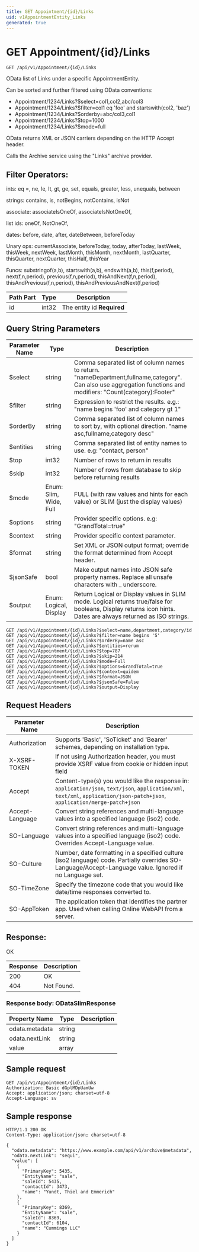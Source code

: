 ```yaml
---
title: GET Appointment/{id}/Links
uid: v1AppointmentEntity_Links
generated: true
---
```


# GET Appointment/{id}/Links

```http
GET /api/v1/Appointment/{id}/Links
```

OData list of Links under a specific AppointmentEntity.


Can be sorted and further filtered using OData conventions:

* Appointment/1234/Links?$select=col1,col2,abc/col3
* Appointment/1234/Links?$filter=col1 eq 'foo' and startswith(col2, 'baz')
* Appointment/1234/Links?$orderby=abc/col3,col1
* Appointment/1234/Links?$top=1000
* Appointment/1234/Links?$mode=full


OData returns XML or JSON carriers depending on the HTTP Accept header.


Calls the Archive service using the "Links" archive provider.


## Filter Operators: ##

ints: eq =, ne, le, lt, gt, ge, set, equals, greater, less, unequals, between

strings: contains, is, notBegins, notContains, isNot

associate: associateIsOneOf, associateIsNotOneOf,  

list ids: oneOf, NotOneOf, 

dates: before, date, after, dateBetween, beforeToday

Unary ops: currentAssociate, beforeToday, today, afterToday, lastWeek, thisWeek, nextWeek, lastMonth, thisMonth, nextMonth, lastQuarter, thisQuarter, nextQuarter, thisHalf, thisYear

Funcs: substringof(a,b), startswith(a,b), endswith(a,b), this(f,period), next(f,n,period), previous(f,n,period), thisAndNext(f,n,period), thisAndPrevious(f,n,period), thisAndPreviousAndNext(f,period)





| Path Part | Type | Description |
|-----------|------|-------------|
| id | int32 | The entity id **Required** |


## Query String Parameters

| Parameter Name | Type |  Description |
|----------------|------|--------------|
| $select | string |  Comma separated list of column names to return. "nameDepartment,fullname,category". Can also use aggregation functions and modifiers: "Count(category):Footer" |
| $filter | string |  Expression to restrict the results. e.g.: "name begins 'foo' and category gt 1" |
| $orderBy | string |  Comma separated list of column names to sort by, with optional direction. "name asc,fullname,category desc" |
| $entities | string |  Comma separated list of entity names to use. e.g: "contact, person" |
| $top | int32 |  Number of rows to return in results |
| $skip | int32 |  Number of rows from database to skip before returning results |
| $mode | Enum: Slim, Wide, Full |  FULL (with raw values and hints for each value) or SLIM (just the display values) |
| $options | string |  Provider specific options. e.g: "GrandTotal=true" |
| $context | string |  Provider specific context parameter. |
| $format | string |  Set XML or JSON output format; override the format determined from Accept header. |
| $jsonSafe | bool |  Make output names into JSON safe property names. Replace all unsafe characters with _ underscore. |
| $output | Enum: Logical, Display |  Return Logical or Display values in SLIM mode. Logical returns true/false for booleans, Display returns icon hints. Dates are always returned as ISO strings. |

```http
GET /api/v1/Appointment/{id}/Links?$select=name,department,category/id
GET /api/v1/Appointment/{id}/Links?$filter=name begins 'S'
GET /api/v1/Appointment/{id}/Links?$orderBy=name asc
GET /api/v1/Appointment/{id}/Links?$entities=rerum
GET /api/v1/Appointment/{id}/Links?$top=787
GET /api/v1/Appointment/{id}/Links?$skip=214
GET /api/v1/Appointment/{id}/Links?$mode=Full
GET /api/v1/Appointment/{id}/Links?$options=GrandTotal=true
GET /api/v1/Appointment/{id}/Links?$context=quidem
GET /api/v1/Appointment/{id}/Links?$format=JSON
GET /api/v1/Appointment/{id}/Links?$jsonSafe=False
GET /api/v1/Appointment/{id}/Links?$output=Display
```


## Request Headers

| Parameter Name | Description |
|----------------|-------------|
| Authorization  | Supports 'Basic', 'SoTicket' and 'Bearer' schemes, depending on installation type. |
| X-XSRF-TOKEN   | If not using Authorization header, you must provide XSRF value from cookie or hidden input field |
| Accept         | Content-type(s) you would like the response in: `application/json`, `text/json`, `application/xml`, `text/xml`, `application/json-patch+json`, `application/merge-patch+json` |
| Accept-Language | Convert string references and multi-language values into a specified language (iso2) code. |
| SO-Language | Convert string references and multi-language values into a specified language (iso2) code. Overrides Accept-Language value. |
| SO-Culture | Number, date formatting in a specified culture (iso2 language) code. Partially overrides SO-Language/Accept-Language value. Ignored if no Language set. |
| SO-TimeZone | Specify the timezone code that you would like date/time responses converted to. |
| SO-AppToken | The application token that identifies the partner app. Used when calling Online WebAPI from a server. |


## Response:

OK

| Response | Description |
|----------------|-------------|
| 200 | OK |
| 404 | Not Found. |

### Response body: ODataSlimResponse

| Property Name | Type |  Description |
|----------------|------|--------------|
| odata.metadata | string |  |
| odata.nextLink | string |  |
| value | array |  |

## Sample request

```http!
GET /api/v1/Appointment/{id}/Links
Authorization: Basic dGplMDpUamUw
Accept: application/json; charset=utf-8
Accept-Language: sv
```

## Sample response

```http_
HTTP/1.1 200 OK
Content-Type: application/json; charset=utf-8

{
  "odata.metadata": "https://www.example.com/api/v1/archive$metadata",
  "odata.nextLink": "sequi",
  "value": [
    {
      "PrimaryKey": 5435,
      "EntityName": "sale",
      "saleId": 5435,
      "contactId": 3473,
      "name": "Yundt, Thiel and Emmerich"
    },
    {
      "PrimaryKey": 8369,
      "EntityName": "sale",
      "saleId": 8369,
      "contactId": 6104,
      "name": "Cummings LLC"
    }
  ]
}
```